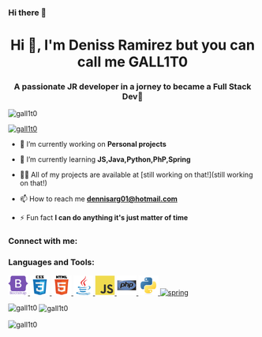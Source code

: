 ### Hi there 👋

<!--
**GALL1T0/GALL1T0** is a ✨ _special_ ✨ repository because its `README.md` (this file) appears on your GitHub profile.

Here are some ideas to get you started:

- 🔭 I’m currently working on ...
- 🌱 I’m currently learning ...
- 👯 I’m looking to collaborate on ...
- 🤔 I’m looking for help with ...
- 💬 Ask me about ...
- 📫 How to reach me: ...
- 😄 Pronouns: ...
- ⚡ Fun fact: ...
-->
<h1 align="center">Hi 👋, I'm Deniss Ramirez but you can call me GALL1T0</h1>
<h3 align="center">A passionate JR developer in a jorney to became a Full Stack Dev🐔</h3>

<p align="left"> <img src="https://komarev.com/ghpvc/?username=gall1t0&label=Profile%20views&color=0e75b6&style=flat" alt="gall1t0" /> </p>

<p align="left"> <a href="https://github.com/ryo-ma/github-profile-trophy"><img src="https://github-profile-trophy.vercel.app/?username=gall1t0" alt="gall1t0" /></a> </p>

- 🔭 I’m currently working on **Personal projects**

- 🌱 I’m currently learning **JS,Java,Python,PhP,Spring**

- 👨‍💻 All of my projects are available at [still working on that!](still working on that!)

- 📫 How to reach me **dennisarg01@hotmail.com**

- ⚡ Fun fact **I can do anything it's just matter of time**

<h3 align="left">Connect with me:</h3>
<p align="left">
</p>

<h3 align="left">Languages and Tools:</h3>
<p align="left"> <a href="https://getbootstrap.com" target="_blank" rel="noreferrer"> <img src="https://raw.githubusercontent.com/devicons/devicon/master/icons/bootstrap/bootstrap-plain-wordmark.svg" alt="bootstrap" width="40" height="40"/> </a> <a href="https://www.w3schools.com/css/" target="_blank" rel="noreferrer"> <img src="https://raw.githubusercontent.com/devicons/devicon/master/icons/css3/css3-original-wordmark.svg" alt="css3" width="40" height="40"/> </a> <a href="https://www.w3.org/html/" target="_blank" rel="noreferrer"> <img src="https://raw.githubusercontent.com/devicons/devicon/master/icons/html5/html5-original-wordmark.svg" alt="html5" width="40" height="40"/> </a> <a href="https://www.java.com" target="_blank" rel="noreferrer"> <img src="https://raw.githubusercontent.com/devicons/devicon/master/icons/java/java-original.svg" alt="java" width="40" height="40"/> </a> <a href="https://developer.mozilla.org/en-US/docs/Web/JavaScript" target="_blank" rel="noreferrer"> <img src="https://raw.githubusercontent.com/devicons/devicon/master/icons/javascript/javascript-original.svg" alt="javascript" width="40" height="40"/> </a> <a href="https://www.php.net" target="_blank" rel="noreferrer"> <img src="https://raw.githubusercontent.com/devicons/devicon/master/icons/php/php-original.svg" alt="php" width="40" height="40"/> </a> <a href="https://www.python.org" target="_blank" rel="noreferrer"> <img src="https://raw.githubusercontent.com/devicons/devicon/master/icons/python/python-original.svg" alt="python" width="40" height="40"/> </a> <a href="https://spring.io/" target="_blank" rel="noreferrer"> <img src="https://www.vectorlogo.zone/logos/springio/springio-icon.svg" alt="spring" width="40" height="40"/> </a> </p>

<p><img align="left" src="https://github-readme-stats.vercel.app/api/top-langs?username=gall1t0&show_icons=true&locale=en&layout=compact" alt="gall1t0" /></p>

<p>&nbsp;<img align="center" src="https://github-readme-stats.vercel.app/api?username=gall1t0&show_icons=true&locale=en" alt="gall1t0" /></p>

<p><img align="center" src="https://github-readme-streak-stats.herokuapp.com/?user=gall1t0&" alt="gall1t0" /></p>
